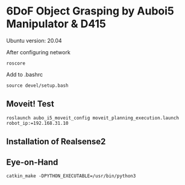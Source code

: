   # 6DoF Object Grasping by Auboi5 Manipulator & D415

Ubuntu version: 20.04

After configuring network
```
roscore
```
Add to .bashrc
```
source devel/setup.bash
```

## Moveit! Test
```
roslaunch aubo_i5_moveit_config moveit_planning_execution.launch robot_ip:=192.168.31.10
```

## Installation of Realsense2

## Eye-on-Hand
```
catkin_make -DPYTHON_EXECUTABLE=/usr/bin/python3
```
